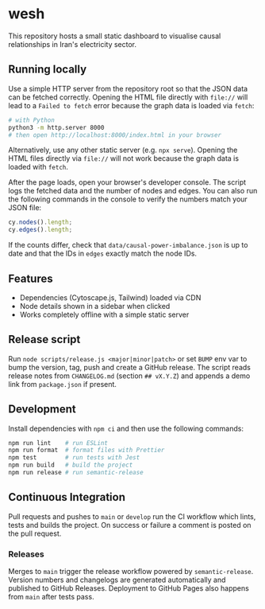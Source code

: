 # wesh

This repository hosts a small static dashboard to visualise causal relationships in Iran's electricity sector.

## Running locally

Use a simple HTTP server from the repository root so that the JSON data can be fetched correctly. Opening the HTML file directly with `file://` will lead to a `Failed to fetch` error because the graph data is loaded via `fetch`:

```bash
# with Python
python3 -m http.server 8000
# then open http://localhost:8000/index.html in your browser
```

Alternatively, use any other static server (e.g. `npx serve`). Opening the HTML files directly via `file://` will not work because the graph data is loaded with `fetch`.

After the page loads, open your browser's developer console. The script logs the fetched data and the number of nodes and edges. You can also run the following commands in the console to verify the numbers match your JSON file:

```js
cy.nodes().length;
cy.edges().length;
```

If the counts differ, check that `data/causal-power-imbalance.json` is up to date and that the IDs in `edges` exactly match the node IDs.

## Features

- Dependencies (Cytoscape.js, Tailwind) loaded via CDN
- Node details shown in a sidebar when clicked
- Works completely offline with a simple static server

## Release script

Run `node scripts/release.js <major|minor|patch>` or set `BUMP` env var to bump the version, tag, push and create a GitHub release. The script reads release notes from `CHANGELOG.md` (section `## vX.Y.Z`) and appends a demo link from `package.json` if present.

## Development

Install dependencies with `npm ci` and then use the following commands:

```bash
npm run lint    # run ESLint
npm run format  # format files with Prettier
npm test        # run tests with Jest
npm run build   # build the project
npm run release # run semantic-release
```

## Continuous Integration

Pull requests and pushes to `main` or `develop` run the CI workflow which lints, tests and builds the project. On success or failure a comment is posted on the pull request.

### Releases

Merges to `main` trigger the release workflow powered by `semantic-release`. Version numbers and changelogs are generated automatically and published to GitHub Releases. Deployment to GitHub Pages also happens from `main` after tests pass.
